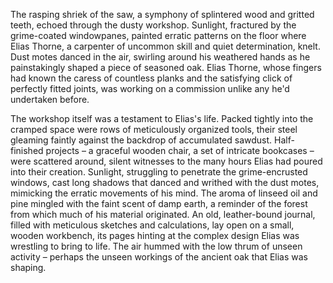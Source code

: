 The rasping shriek of the saw, a symphony of splintered wood and gritted teeth, echoed through the dusty workshop.  Sunlight, fractured by the grime-coated windowpanes, painted erratic patterns on the floor where Elias Thorne, a carpenter of uncommon skill and quiet determination, knelt.  Dust motes danced in the air, swirling around his weathered hands as he painstakingly shaped a piece of seasoned oak.  Elias Thorne, whose fingers had known the caress of countless planks and the satisfying click of perfectly fitted joints, was working on a commission unlike any he'd undertaken before.

The workshop itself was a testament to Elias's life.  Packed tightly into the cramped space were rows of meticulously organized tools, their steel gleaming faintly against the backdrop of accumulated sawdust.  Half-finished projects – a graceful wooden chair, a set of intricate bookcases – were scattered around, silent witnesses to the many hours Elias had poured into their creation.  Sunlight, struggling to penetrate the grime-encrusted windows, cast long shadows that danced and writhed with the dust motes, mimicking the erratic movements of his mind. The aroma of linseed oil and pine mingled with the faint scent of damp earth, a reminder of the forest from which much of his material originated.  An old, leather-bound journal, filled with meticulous sketches and calculations, lay open on a small, wooden workbench, its pages hinting at the complex design Elias was wrestling to bring to life.  The air hummed with the low thrum of unseen activity – perhaps the unseen workings of the ancient oak that Elias was shaping.
